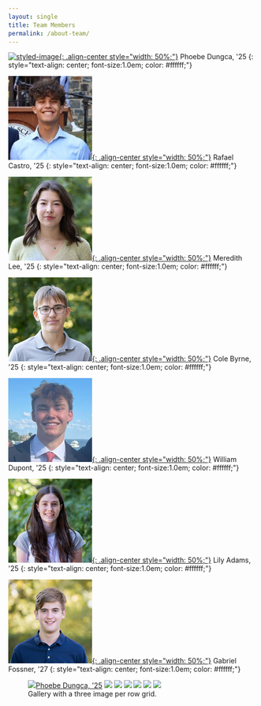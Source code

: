 ```yaml
---
layout: single
title: Team Members
permalink: /about-team/
---
```


[![styled-image](/assets/images/phoebe_profile.jpg "Phoebe Dungca, '25"){: .align-center style="width: 50%;"}](/assets/images/phoebe_profile.jpg "Phoebe Dungca, '25")
Phoebe Dungca, '25 
{: style="text-align: center; font-size:1.0em; color: #ffffff;"}

[![styled-image](/assets/images/rafa_profile.jpg "Rafael Castro, '25"){: .align-center style="width: 50%;"}](/assets/images/rafa_profile.jpg "Rafael Castro, '25")
Rafael Castro, '25 
{: style="text-align: center; font-size:1.0em; color: #ffffff;"}

[![styled-image](/assets/images/meredith_profile.jpg "Meredith Lee, '25"){: .align-center style="width: 50%;"}](/assets/images/meredith_profile.jpg "Meredith Lee, '25")
Meredith Lee, '25 
{: style="text-align: center; font-size:1.0em; color: #ffffff;"}

[![styled-image](/assets/images/cole_profile.jpg "Cole Byrne, '25"){: .align-center style="width: 50%;"}](/assets/images/cole_profile.jpg "Cole Byrne, '25")
Cole Byrne, '25 
{: style="text-align: center; font-size:1.0em; color: #ffffff;"}

[![styled-image](/assets/images/will_profile.jpg "William Dupont, '25"){: .align-center style="width: 50%;"}](/assets/images/will_profile.jpg "William Dupont, '25")
William Dupont, '25 
{: style="text-align: center; font-size:1.0em; color: #ffffff;"}

[![styled-image](/assets/images/lily_profile.jpg "Lily Adams, '25"){: .align-center style="width: 50%;"}](/assets/images/lily_profile.jpg "Lily Adams, '25")
Lily Adams, '25 
{: style="text-align: center; font-size:1.0em; color: #ffffff;"}

[![styled-image](/assets/images/gabriel_profile.jpg "Gabriel Fossner, '27"){: .align-center style="width: 50%;"}](/assets/images/gabriel_profile.jpg "Gabriel Fossner, '27")
Gabriel Fossner, '27 
{: style="text-align: center; font-size:1.0em; color: #ffffff;"}

<figure class="third">
  <a href="/assets/images/phoebe_profile.jpg">
  <img src="/assets/images/phoebe_profile.jpg">Phoebe Dungca, '25</a>

  <a href="/assets/images/phoebe_profile.jpg">
  <img src="/assets/images/phoebe_profile.jpg"></a>

  <a href="/assets/images/phoebe_profile.jpg">
  <img src="/assets/images/phoebe_profile.jpg"></a>

  <a href="/assets/images/phoebe_profile.jpg">
  <img src="/assets/images/phoebe_profile.jpg"></a>

  <a href="/assets/images/phoebe_profile.jpg">
  <img src="/assets/images/phoebe_profile.jpg"></a>

  <a href="/assets/images/phoebe_profile.jpg">
  <img src="/assets/images/phoebe_profile.jpg"></a>

  <a href="/assets/images/phoebe_profile.jpg">
  <img src="/assets/images/phoebe_profile.jpg"></a>

  <figcaption>Gallery with a three image per row grid.</figcaption>
</figure>
